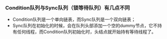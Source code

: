### Condition队列与Sync队列（锁等待队列）有几点不同

- Condition队列是一个单向链表，而Sync队列是一个双向链表；
- Sync队列在初始化的时候，会在队列头部添加一个空的dummy节点，它不持有任何线程，而Condition队列初始化时，头结点就开始持有等待线程了。
